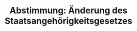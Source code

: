 ---
layout: abstimmung
title: "Abstimmung: Änderung des Staatsangehörigkeitsgesetzes"
categories:
 - Inneres
 - Recht
tags:
 - Staatsangehörigkeit
 - Pass
abstimmung:
 legislaturperiode: 18
 bundestagssitzung: 46
 abstimmung: 4
links:
 - title: https://www.bundestag.de/parlament/plenum/abstimmung/abstimmung?id=294
   url: https://www.bundestag.de/parlament/plenum/abstimmung/abstimmung?id=294
 - title: http://www.abgeordnetenwatch.de/aenderung_des_staatsangehoerigkeitsgesetzes-1105-632.html
   url: http://www.abgeordnetenwatch.de/aenderung_des_staatsangehoerigkeitsgesetzes-1105-632.html
data:
 - title: Abstimmungsergebnis 20140703_4-data.pdf
   url: /res/abstimmungsliste/20140703_4-data.pdf
 - title: Abstimmungsergebnis 20140703_4_xls-data.csv
   url: /res/abstimmungsliste/analyses/20140703_4_xls-data.csv
documents:
 - title: Drucksache 18/01312.pdf
   url: http://dip21.bundestag.de/dip21/btd/18/013/1801312.pdf
   local: /res/abstimmungsdaten/018-046-04/1801312.pdf
 - title: Drucksache 18/01759.pdf
   url: http://dip21.bundestag.de/dip21/btd/18/017/1801759.pdf
   local: /res/abstimmungsdaten/018-046-04/1801759.pdf
 - title: Drucksache 18/01955.pdf
   url: http://dip21.bundestag.de/dip21/btd/18/019/1801955.pdf
   local: /res/abstimmungsdaten/018-046-04/1801955.pdf
 - title: Drucksache 18/02005.pdf
   url: http://dip21.bundestag.de/dip21/btd/18/020/1802005.pdf
   local: /res/abstimmungsdaten/018-046-04/1802005.pdf
preview: |
     Deutscher Bundestag
    
     46. Sitzung des Deutschen Bundestages
     am Donnerstag, 3.Juli 2014
     Endgültiges Ergebnis der Namentlichen Abstimmung Nr. 4
    
     Gesetzentwurf der Bundesregierung
     Entwurf eines Zweiten Gesetzes zur Änderung des Staatsangehörigkeitsgesetzes
     Drs. 18/1312, 18/1759, 18/1955 und 18/2005
    
     Abgegebene Stimmen insgesamt:
    
     572
     59
    
     Nicht abgegebene Stimmen:
     Ja-Stimmen:
    
     461
    
     Nein-Stimmen:
    
     110
    
     Enthaltungen:
    
     1
    
     Ungültige:
    
     0
    
     Berlin, den 03.07.2014
    
     Beginn: 19:10
     Ende: 19:13
---